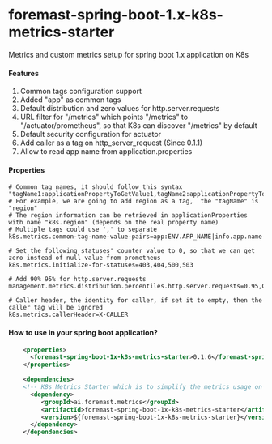 # foremast-spring-boot-1.x-k8s-metrics-starter
Metrics and custom metrics setup for spring boot 1.x application on K8s

#### Features

1. Common tags configuration support
2. Added "app" as common tags
3. Default distribution and zero values for http.server.requests
4. URL filter for "/metrics" which points "/metrics" to "/actuator/prometheus", so that K8s can discover "/metrics" by default
5. Default security configuration for actuator
6. Add caller as a tag on http_server_request (Since 0.1.1)
7. Allow to read app name from application.properties

#### Properties
```properties
# Common tag names, it should follow this syntax  "tagName1:applicationPropertyToGetValue1,tagName2:applicationPropertyToGetValue2"
# For example, we are going to add region as a tag,  the "tagName" is "region"
# The region information can be retrieved in applicationProperties with name "k8s.region" (depends on the real property name)
# Multiple tags could use ',' to separate
k8s.metrics.common-tag-name-value-pairs=app:ENV.APP_NAME|info.app.name

# Set the following statuses' counter value to 0, so that we can get zero instead of null value from prometheus
k8s.metrics.initialize-for-statuses=403,404,500,503

# Add 90% 95% for http.server.requests
management.metrics.distribution.percentiles.http.server.requests=0.95,0.98

# Caller header, the identity for caller, if set it to empty, then the caller tag will be ignored
k8s.metrics.callerHeader=X-CALLER
```

#### How to use in your spring boot application?
```xml
    <properties>
      <foremast-spring-boot-1x-k8s-metrics-starter>0.1.6</foremast-spring-boot-1x-k8s-metrics-starter>
    </properties>

    <dependencies>
    <!-- K8s Metrics Starter which is to simplify the metrics usage on K8s -->
      <dependency>
         <groupId>ai.foremast.metrics</groupId>
         <artifactId>foremast-spring-boot-1x-k8s-metrics-starter</artifactId>
         <version>${foremast-spring-boot-1x-k8s-metrics-starter}</version>
      </dependency>
    </dependencies>
```

